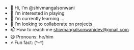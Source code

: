 - 👋 Hi, I’m @shivmangalsonwani
- 👀 I’m interested in playing
- 🌱 I’m currently learning ...
- 💞️ I’m looking to collaborate on projects
- 📫 How to reach me shivmangalsonwanidev@gmail.com
- 😄 Pronouns: he/him
- ⚡ Fun fact: (^-^)

<!---
shivmangalsonwani/shivmangalsonwani is a ✨ special ✨ repository because its `README.md` (this file) appears on your GitHub profile.
You can click the Preview link to take a look at your changes.
--->
